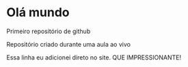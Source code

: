 # Olá mundo
Primeiro repositório de github

Repositório criado durante uma aula ao vivo

Essa linha eu adicionei direto no site. QUE IMPRESSIONANTE!
